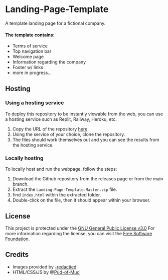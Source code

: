 # Landing-Page-Template
A template landing page for a fictional company.

#### The template contains:
* Terms of service
* Top navigation bar
* Welcome page
* Information regarding the company
* Footer w/ links
* more in progress...

## Hosting 
### Using a hosting service
To deploy this repository to be instantly viewable from the web, you can use a hosting service such as Replit, Railway, Heroku, etc.
1) Copy the URL of the repository [here](https://github.com/Pud-of-Mud/Landing-Page-Template/)
2) Using the service of your choice, clone the repository.
3) The files should work themselves out and you can see the results from the hosting service. 

### Locally hosting
To locally host and run the webpage, follow the steps:
1) Download the Github repository from the releases page or from the main branch.
2) Extract the ```Landing-Page-Template-Master.zip``` file.
3) find ```index.html``` within the extracted folder.
4) Double-click on the file, then it should appear within your browser.


## License
This project is protected under the [GNU General Public License v3.0](https://github.com/Pud-of-Mud/Landing-Page-Template/blob/main/LICENSE)
For more information regarding the license, you can visit the [Free Software Foundation](https://fsf.org/). 

## Credits
* Images provided by [-redactied](error)
* HTML/CSS/JS by @[Pud-of-Mud]()
